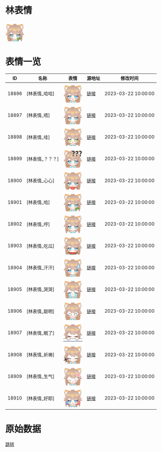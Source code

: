 # 林表情

<img src="./cover.png" height="60" alt="cover" />

# 表情一览

|ID|名称|表情|源地址|修改时间|
|----|----|----|----|----|
|18896|[林表情_哈哈]|<img src="./pic/018896_%5B林表情_哈哈%5D.png" height="60" alt="哈哈"/>|[链接](https://i0.hdslb.com/bfs/garb/3f586c75eeddf854fa0d43c45f0215487ef9ac16.png)|2023-03-22 10:00:00|
|18897|[林表情_唔]|<img src="./pic/018897_%5B林表情_唔%5D.png" height="60" alt="唔"/>|[链接](https://i0.hdslb.com/bfs/garb/8b646d0be6a95cb9576ce8a3010eb431e5dcfbe9.png)|2023-03-22 10:00:00|
|18898|[林表情_哇]|<img src="./pic/018898_%5B林表情_哇%5D.png" height="60" alt="哇"/>|[链接](https://i0.hdslb.com/bfs/garb/73acbd92b0569317712b352f927bdeb0941e1bf4.png)|2023-03-22 10:00:00|
|18899|[林表情_？？？]|<img src="./pic/018899_%5B林表情_？？？%5D.png" height="60" alt="？？？"/>|[链接](https://i0.hdslb.com/bfs/garb/65b852f250c3be1a5eabfae45f81749be0fdbe18.png)|2023-03-22 10:00:00|
|18900|[林表情_心心]|<img src="./pic/018900_%5B林表情_心心%5D.png" height="60" alt="心心"/>|[链接](https://i0.hdslb.com/bfs/garb/d05b82c24f1b44c066c7810ecc921682ec784ca2.png)|2023-03-22 10:00:00|
|18901|[林表情_哈]|<img src="./pic/018901_%5B林表情_哈%5D.png" height="60" alt="哈"/>|[链接](https://i0.hdslb.com/bfs/garb/5ad400db4eb2024ad8f1690c5f5dbd2604877471.png)|2023-03-22 10:00:00|
|18902|[林表情_哼]|<img src="./pic/018902_%5B林表情_哼%5D.png" height="60" alt="哼"/>|[链接](https://i0.hdslb.com/bfs/garb/b238c650ffe82c9a24223c5531831edb50978cdb.png)|2023-03-22 10:00:00|
|18903|[林表情_吃瓜]|<img src="./pic/018903_%5B林表情_吃瓜%5D.png" height="60" alt="吃瓜"/>|[链接](https://i0.hdslb.com/bfs/garb/89a017b40ac1d22e6d781b21a2d4667c0f85c40e.png)|2023-03-22 10:00:00|
|18904|[林表情_汗汗]|<img src="./pic/018904_%5B林表情_汗汗%5D.png" height="60" alt="汗汗"/>|[链接](https://i0.hdslb.com/bfs/garb/2b9b3e64846ea68d825ae35d9df326583ead7f7e.png)|2023-03-22 10:00:00|
|18905|[林表情_哭哭]|<img src="./pic/018905_%5B林表情_哭哭%5D.png" height="60" alt="哭哭"/>|[链接](https://i0.hdslb.com/bfs/garb/a0bfd9921a932221350b623a89e963121f587d73.png)|2023-03-22 10:00:00|
|18906|[林表情_聪明]|<img src="./pic/018906_%5B林表情_聪明%5D.png" height="60" alt="聪明"/>|[链接](https://i0.hdslb.com/bfs/garb/ae58c1ea8852b6a850b49db76f38e25e4cc757d1.png)|2023-03-22 10:00:00|
|18907|[林表情_眠了]|<img src="./pic/018907_%5B林表情_眠了%5D.png" height="60" alt="眠了"/>|[链接](https://i0.hdslb.com/bfs/garb/aea62cbb782a0e7fe9f24029fce325b63ac9bda3.png)|2023-03-22 10:00:00|
|18908|[林表情_祈祷]|<img src="./pic/018908_%5B林表情_祈祷%5D.png" height="60" alt="祈祷"/>|[链接](https://i0.hdslb.com/bfs/garb/4b34924a5f294f83aea88567bc97e933e98951bd.png)|2023-03-22 10:00:00|
|18909|[林表情_生气]|<img src="./pic/018909_%5B林表情_生气%5D.png" height="60" alt="生气"/>|[链接](https://i0.hdslb.com/bfs/garb/671c238047300289c073d93e89a20f8be51fff4e.png)|2023-03-22 10:00:00|
|18910|[林表情_好耶]|<img src="./pic/018910_%5B林表情_好耶%5D.png" height="60" alt="好耶"/>|[链接](https://i0.hdslb.com/bfs/garb/25673b078f88cd3068f388c895ffc4d8681bd428.png)|2023-03-22 10:00:00|

# 原始数据

[跳转](./raw.json)


